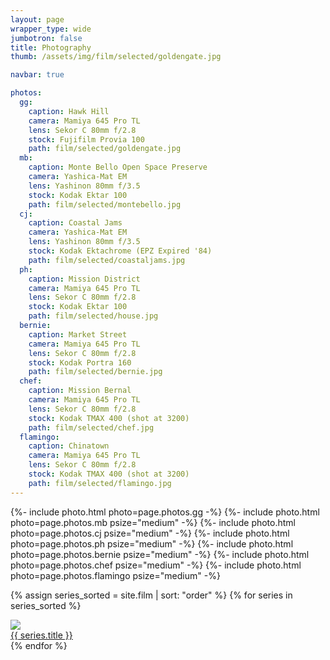 ```yaml
---
layout: page
wrapper_type: wide
jumbotron: false
title: Photography
thumb: /assets/img/film/selected/goldengate.jpg

navbar: true

photos:
  gg:
    caption: Hawk Hill
    camera: Mamiya 645 Pro TL
    lens: Sekor C 80mm f/2.8
    stock: Fujifilm Provia 100
    path: film/selected/goldengate.jpg
  mb:
    caption: Monte Bello Open Space Preserve
    camera: Yashica-Mat EM
    lens: Yashinon 80mm f/3.5
    stock: Kodak Ektar 100
    path: film/selected/montebello.jpg
  cj:
    caption: Coastal Jams
    camera: Yashica-Mat EM
    lens: Yashinon 80mm f/3.5
    stock: Kodak Ektachrome (EPZ Expired '84)
    path: film/selected/coastaljams.jpg
  ph:
    caption: Mission District
    camera: Mamiya 645 Pro TL
    lens: Sekor C 80mm f/2.8
    stock: Kodak Ektar 100
    path: film/selected/house.jpg
  bernie:
    caption: Market Street
    camera: Mamiya 645 Pro TL
    lens: Sekor C 80mm f/2.8
    stock: Kodak Portra 160
    path: film/selected/bernie.jpg
  chef:
    caption: Mission Bernal
    camera: Mamiya 645 Pro TL
    lens: Sekor C 80mm f/2.8
    stock: Kodak TMAX 400 (shot at 3200)
    path: film/selected/chef.jpg
  flamingo:
    caption: Chinatown
    camera: Mamiya 645 Pro TL
    lens: Sekor C 80mm f/2.8
    stock: Kodak TMAX 400 (shot at 3200)
    path: film/selected/flamingo.jpg
---
```


<!-- selected photos -->
<div class="gallery">

{%- include photo.html photo=page.photos.gg -%}
{%- include photo.html photo=page.photos.mb psize="medium" -%}
{%- include photo.html photo=page.photos.cj psize="medium" -%}
{%- include photo.html photo=page.photos.ph psize="medium" -%}
{%- include photo.html photo=page.photos.bernie psize="medium" -%}
{%- include photo.html photo=page.photos.chef psize="medium" -%}
{%- include photo.html photo=page.photos.flamingo psize="medium" -%}

{% assign series_sorted = site.film | sort: "order" %}
{% for series in series_sorted %}
  <div class="img-box gallery-piece small">
    <a href="{{ series.url }}">
      <img src="/assets/img/film/{{ series.key }}/{{ series.key_photo }}_tn.jpg"/>
      <div class="caption">
        {{ series.title }}
      </div>
    </a>
  </div>
{% endfor %}
</div>